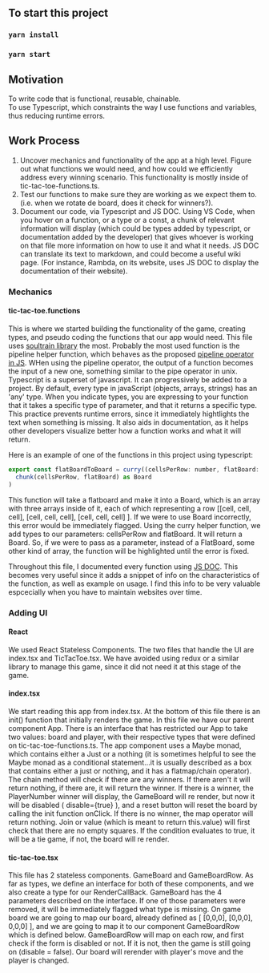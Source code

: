 ## To start this project

### `yarn install`
### `yarn start`

## Motivation
To write code that is functional, reusable, chainable.  
To use Typescript, which constraints the way I use functions and variables, thus reducing runtime errors.


## Work Process
1. Uncover mechanics and functionality of the app at a high level. Figure out what functions we would need, and how could we efficiently address every winning scenario. This functionality is mostly inside of tic-tac-toe-functions.ts.
2. Test our functions to make sure they are working as we expect them to. (i.e. when we rotate de board, does it check for winners?).
3. Document our code, via Typescript and JS DOC. Using VS Code, when you hover on a function, or a type or a const, a chunk of relevant information will display (which could be types added by typescript, or documentation added by the developer) that gives whoever is working on that file more information on how to use it and what it needs. JS DOC can translate its text to markdown, and could become a useful wiki page. (For instance, Rambda, on its website, uses JS DOC to display the documentation of their website).

### Mechanics

#### tic-tac-toe.functions
This is where we started building the functionality of the game, creating types, and pseudo coding the functions that our app would need. This file uses [soultrain library](https://github.com/babakness/) the most. Probably the most used function is the pipeline helper function, which behaves as the proposed [pipeline operator in JS](https://github.com/tc39/proposal-pipeline-operator). WHen using the pipeline operator, the output of a function becomes the input of a new one, something similar to the pipe operator in unix. 
Typescript is a superset of javascript. It can progressively be added to a project. By default, every type in javaScript (objects, arrays, strings) has an 'any' type. When you indicate types, you are expressing to your function that it takes a specific type of parameter, and that it returns a specific type. This practice prevents runtime errors, since it immediately hightlights the text when something is missing. It also aids in documentation, as it helps other developers visualize better how a function works and what it will return.

Here is an example of one of the functions in this project using typescript:
```js
export const flatBoardToBoard = curry((cellsPerRow: number, flatBoard: FlatBoard): Board =>
  chunk(cellsPerRow, flatBoard) as Board
)
```

This function will take a flatboard and make it into a Board, which is an array with three arrays inside of it, each of which representing a row [[cell, cell, cell], [cell, cell, cell], [cell, cell, cell] ]. If we were to use Board incorrectly, this error would be immediately flagged.
Using the curry helper function, we add types to our parameters: cellsPerRow and flatBoard. It will return a Board. So, if we were to pass as a parameter, instead of a FlatBoard, some other kind of array, the function will be highlighted until the error is fixed.

Throughout this file, I documented every function using [JS DOC](http://usejsdoc.org/). This becomes very useful since it adds a snippet of info on the characteristics of the function, as well as example on usage. I find this info to be very valuable espcecially when you have to maintain websites over time.


### Adding UI

#### React
We used React Stateless Components. The two files that handle the UI are index.tsx and TicTacToe.tsx. We have avoided using redux or a similar library to manage this game, since it did not need it at this stage of the game.

#### index.tsx

We start reading this app from index.tsx. At the bottom of this file there is an init() function that initially renders the game. In this file we have our parent component App. There is an interface that has restricted our App to take two values: board and player, with their respective types that were defined on tic-tac-toe-functions.ts. The app component uses a Maybe monad, which contains either a Just or a nothing (it is sometimes helpful to see the Maybe monad as a conditional statement...it is usually described as a box that contains either a just or nothing, and it has a flatmap/chain operator).
The chain method will check if there are any winners. If there aren't it will return nothing, if there are, it will return the winner. 
If there is a winner, the PlayerNumber winner will display, the GameBoard will re render, but now it will be disabled ( disable={true} ), and a reset button will reset the board by calling the init function onClick.
If there is no winner, the map operator will return nothing.
Join or value (which is meant to return this.value) will first check that there are no empty squares. If the condition evaluates to true, it will be a tie game, if not, the board will re render.

#### tic-tac-toe.tsx

This file has 2 stateless components. GameBoard and GameBoardRow. As far as types, we define an interface for both of these components, and we also create a type for our RenderCallBack.
GameBoard has the 4 parameters described on the interface. If one of those parameters were removed, it will be immediately flagged what type is missing.
On game board we are going to map our board, already defined as [ [0,0,0], [0,0,0], 0,0,0] ], and we are going to map it to our component GameBoardRow which is defined below.
GameBoardRow will map on each row, and first check if the form is disabled or not. If it is not, then the game is still going on (disable = false). Our board will rerender with player's move and the player is changed.








